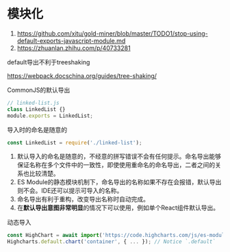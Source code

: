# 模块化

1. https://github.com/xitu/gold-miner/blob/master/TODO1/stop-using-default-exports-javascript-module.md
1. https://zhuanlan.zhihu.com/p/40733281

default导出不利于treeshaking

https://webpack.docschina.org/guides/tree-shaking/


CommonJS的默认导出

```js
// linked-list.js
class LinkedList {}
module.exports = LinkedList;
```

导入时的命名是随意的

```js
const LinkedList = require('./linked-list');
```

1. 默认导入的命名是随意的，不经意的拼写错误不会有任何提示。命名导出能够保证名称在多个文件中的一致性，即使使用重命名的命名导出，二者之间的关系也比较清楚。
1. ES Module的静态模块机制下，命名导出的名称如果不存在会报错，默认导出则不会。IDE还可以提示可导入的名称。
1. 命名导出有利于重构，改变导出名称时自动完成。
1. 在**默认导出意图非常明显**的情况下可以使用，例如单个React组件默认导出。


动态导入

```js
const HighChart = await import('https://code.highcharts.com/js/es-modules/masters/highcharts.src.js');
Highcharts.default.chart('container', { ... }); // Notice `.default`
```
